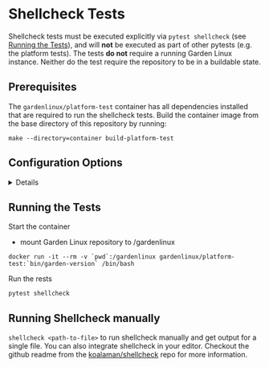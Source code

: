 # Shellcheck Tests

Shellcheck tests must be executed explicitly via `pytest shellcheck` (see [Running the Tests](#running-the-tests)),
and will **not** be executed as part of other pytests (e.g. the platform tests).
The tests **do not** require a running Garden Linux instance. 
Neither do the test require the repository to be in a buildable state. 

## Prerequisites

The `gardenlinux/platform-test` container has all dependencies installed that are required to run the shellcheck tests.
Build the container image from the base directory of this repository by running: 
```
make --directory=container build-platform-test
```

## Configuration Options

<details>

**Severity Level**  
determines for what kind of findings the shellcheck tests should fail.  
Starting from the most sensitive, to least sensitive, the available levels are: `error`, `warning`, `info`, `style`

```
pytest shellcheck --severity=error
```

**Ignoring Shellcheck errors/warnings**  
The text file `tests/shellcheck/error.ignore` is a line separated list of errors that must be ignored by the shellcheck pytests.

```
# Comments start with '#' and will be ignored

SC1090
```

**Ignoring files**  
The text file `tests/shellcheck/file.ignore` is a line-separated list of paths starting from the Garden Linux repo root, that must be ignored in the shellcheck pytests.

```
# Comments start with '#' and will be ignored

# All files must be specified relative to the root dir of this repository
bin/
ci/

# Explicitly ignore single file
docker/build/install-cfssl.sh
```
</details>

## Running the Tests

Start the container
- mount Garden Linux repository to /gardenlinux
```
docker run -it --rm -v `pwd`:/gardenlinux gardenlinux/platform-test:`bin/garden-version` /bin/bash
```

Run the rests
```
pytest shellcheck
```

## Running Shellcheck manually

`shellcheck <path-to-file>` to run shellcheck manually and get output for a single file.
You can also integrate shellcheck in your editor. 
Checkout the github readme from the [koalaman/shellcheck](https://github.com/koalaman/shellcheck#in-your-editor) repo for more information.

